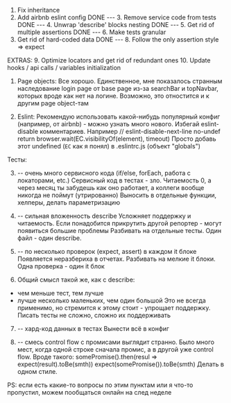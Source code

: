 1. Fix inheritance
2. Add airbnb eslint config
DONE --- 3. Remove service code from tests
DONE --- 4. Unwrap 'describe' blocks nesting
DONE --- 5. Get rid of multiple assertions
DONE --- 6. Make tests granular
7. Get rid of hard-coded data
DONE --- 8. Follow the only assertion style => expect

EXTRAS:
9. Optimize locators and get rid of redundant ones
10. Update hooks / api calls / variables initialization

1. Page objects:
Все хорошо. Единственное, мне показалось странным наследование login page от base page из-за searchBar и topNavbar, которых вроде как нет на логине. Возможно, это отностится и к другим page object-там

2. Eslint:
Рекомендую использовать какой-нибудь популярный конфиг (например, от airbnb) - можно узнать много нового. 
Избегай eslint-disable комментариев. Например
// eslint-disable-next-line no-undef
return browser.wait(EC.visibilityOf(element), timeout)
Просто добавь этот undefined (`EC` как я понял) в .eslintrc.js (объект "globals")

Тесты:

3. -- очень много сервисного кода (if/else, forEach, работа с локаторами, etc.)
Сервисный код в тестах - зло. Читаемость 0, а через месяц ты забудешь как оно работает, а коллеги вообще никогда не поймут (утрированно)
Выносить в отдельные функции, хелперы, делать параметризацию

4. -- сильная вложенность describe
Усложняет поддержку и читаемость. Если понадобится прикрутить другой репортер - могут появиться большие проблемы
Разбивать на отдельные тесты. Один файл - один describe.

5. -- по несколько проверок (expect, assert) в каждом it блоке
Появляется неразбериха в отчетах.
Разбивать на мелкие it блоки. Одна проверка - один it блок

6. Общий смысл такой же, как с describe:
  - чем меньше тест, тем лучше
  - лучше несколько маленьких, чем один большой
Это не всегда применимо, но стремится к этому  стоит - упрощает поддержку. Писать тесты не сложно, сложно их поддерживать

7. -- хард-код данных в тестах
Вынести всё в конфиг

8. -- смесь control flow с промисами выглядит странно. Было много мест, когда одной строке сначала промис, а в другой уже control flow. Вроде такого:
somePromise().then(resul => expect(result).toBe(smth))
expect(somePromise()).toBe(smth)
Делать в одном стиле.

PS: если есть какие-то вопросы по этим пунктам или я что-то пропустил, можем пообщаться онлайн на след неделе
